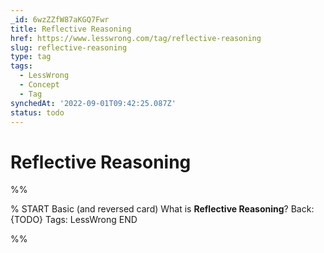 ```yaml
---
_id: 6wzZZfW87aKGQ7Fwr
title: Reflective Reasoning
href: https://www.lesswrong.com/tag/reflective-reasoning
slug: reflective-reasoning
type: tag
tags:
  - LessWrong
  - Concept
  - Tag
synchedAt: '2022-09-01T09:42:25.087Z'
status: todo
---
```


# Reflective Reasoning


%%

% START
Basic (and reversed card)
What is **Reflective Reasoning**?
Back: {TODO}
Tags: LessWrong
END

%%
	
